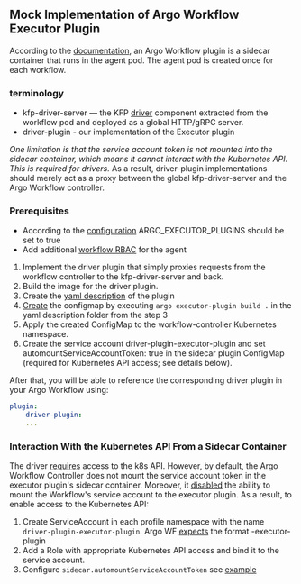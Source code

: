 ## Mock Implementation of Argo Workflow Executor Plugin

According to the [documentation](https://argo-workflows.readthedocs.io/en/latest/executor_plugins/), an Argo Workflow plugin is a sidecar container that runs in the agent pod. The agent pod is created once for each workflow.

### terminology
- kfp-driver-server — the KFP [driver](https://github.com/kubeflow/pipelines/tree/master/backend/src/v2/driver) component extracted from the workflow pod and deployed as a global HTTP/gRPC server.
- driver-plugin - our implementation of the Executor plugin

*One limitation is that the service account token is not mounted into the sidecar container, which means it cannot interact with the Kubernetes API. This is required for drivers.*
As a result, driver-plugin implementations should merely act as a proxy between the global kfp-driver-server and the Argo Workflow controller.

### Prerequisites
- According to the [configuration](https://argo-workflows.readthedocs.io/en/latest/executor_plugins/#configuration) ARGO_EXECUTOR_PLUGINS should be set to true 
- Add additional [workflow RBAC](https://argo-workflows.readthedocs.io/en/latest/http-template/#argo-agent-rbac) for the agent

1. Implement the driver plugin that simply proxies requests from the workflow controller to the kfp-driver-server and back. 
2. Build the image for the driver plugin.
3. Create the [yaml description](plugin.yaml) of the plugin 
4. [Create](https://argo-workflows.readthedocs.io/en/latest/cli/argo_executor-plugin_build/) the configmap by executing  ```argo executor-plugin build .``` in the yaml description folder from the step 3 
5. Apply the created ConfigMap to the workflow-controller Kubernetes namespace.
6. Create the service account driver-plugin-executor-plugin and set automountServiceAccountToken: true in the sidecar plugin ConfigMap (required for Kubernetes API access; see details below).

After that, you will be able to reference the corresponding driver plugin in your Argo Workflow using:
```yaml
plugin:
    driver-plugin:
    ...
```

### Interaction With the Kubernetes API From a Sidecar Container
The driver [requires](https://github.com/kubeflow/pipelines/blob/master/backend/src/v2/driver/k8s.go#L68) access to the k8s API.
However, by default, the Argo Workflow Controller does not mount the service account token in the executor plugin's sidecar container. Moreover, it [disabled](https://github.com/argoproj/argo-workflows/pull/8028) the ability to mount the Workflow's service account to the executor plugin.
As a result, to enable access to the Kubernetes API:
1. Create ServiceAccount in each profile namespace with the name `driver-plugin-executor-plugin`. Argo WF [expects](https://github.com/argoproj/argo-workflows/blob/main/workflow/controller/agent.go#L285) the format <plugin-name>-executor-plugin
2. Add a Role with appropriate Kubernetes API access and bind it to the service account.
3. Configure `sidecar.automountServiceAccountToken` see [example](plugin.yaml)